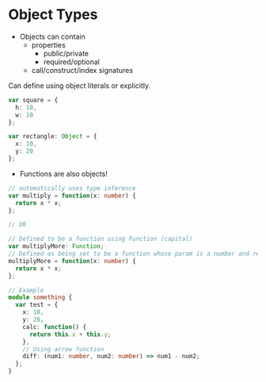 # Object Types

- Objects can contain
  - properties
    - public/private
    - required/optional
  - call/construct/index signatures

Can define using object literals or explicitly.

```typescript
var square = {
  h: 10,
  w: 10
};

var rectangle: Object = {
  x: 10,
  y: 20
};
```

- Functions are also objects!

```typescript
// automatically uses type inference
var multiply = function(x: number) {
  return x * x;
};

// OR

// Defined to be a function using Function (capital)
var multiplyMore: Function;
// Defined as being set to be a function whose param is a number and returns a number
multiplyMore = function(x: number) {
  return x * x;
};

// Example
module something {
  var test = {
    x: 10,
    y: 20,
    calc: function() {
      return this.x + this.y;
    },
    // Using arrow function
    diff: (num1: number, num2: number) => num1 - num2;
  };
}
```
